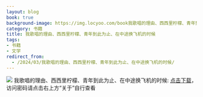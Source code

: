 ```yaml
---
layout: blog
book: true
background-image: https://img.locyoo.com/book我歌唱的理由、西西里柠檬、青年到此为止、在中途换飞机的时候.jpg
category: 书籍
title: 我歌唱的理由、西西里柠檬、青年到此为止、在中途换飞机的时候
tags:
- 书籍
- 文学
redirect_from:
  - /2024/03/我歌唱的理由、西西里柠檬、青年到此为止、在中途换飞机的时候/
---
```

![](https://img.locyoo.com/book我歌唱的理由、西西里柠檬、青年到此为止、在中途换飞机的时候.jpg)
我歌唱的理由、西西里柠檬、青年到此为止、在中途换飞机的时候: <a name = "ref1" href="https://url18.ctfile.com/f/50983618-1050121738-afed76?p=3619">点击下载</a>，访问密码请点击右上方“关于”自行查看